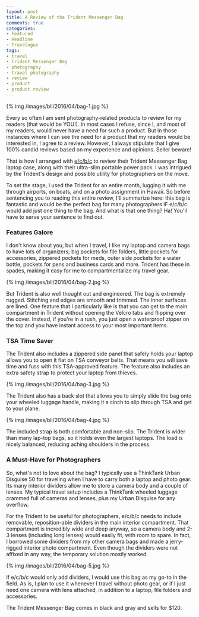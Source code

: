 ```yaml
---
layout: post
title: A Review of the Trident Messenger Bag
comments: true
categories:
- Featured
- Headline
- Travelogue
tags:
- travel
- Trident Messenger Bag
- photography
- travel photography
- review
- product
- product review
---
```


{% img /images/bli/2016/04/bag-1.jpg %}

Every so often I am sent photography-related products to review for my readers (that would be YOU!). In most cases I refuse, since I, and most of my readers, would never have a need for such a product. But in those instances where I can see the need for a product that my readers would be interested in, I agree to a review. However, I always stipulate that I give 100% candid reviews based on my experience and opinions. Seller beware!

<!--more-->

That is how I arranged with [e/c/b/c](http://www.ec-bc.com) to review their Trident Messenger Bag laptop case, along with their ultra-slim portable power pack. I was intrigued by the Trident's  design and possible utility for photographers on the move. 

To set the stage, I used the Trident for an entire month, lugging it with me through airports, on boats, and on a photo assignment in Hawaii. So before sentencing you to reading this entire review, I'll summarize here: this bag is fantastic and would be the perfect bag for many photographers IF e/c/b/c would add just one thing to the bag. And what is that one thing? Ha! You'll have to serve your sentence to find out. 

### Features Galore

I don't know about you, but when I travel, I like my laptop and camera bags to have lots of organizers; big pockets for file folders, little pockets for accessories, zippered pockets for meds, outer side pockets for a water bottle, pockets for pens and business cards and more. Trident has these in spades, making it easy for me to compartmentalize my travel gear. 

{% img /images/bli/2016/04/bag-2.jpg %}

But Trident is also well thought out and engineered. The bag is extremely rugged. Stitching and edges are smooth and trimmed. The inner surfaces are lined. One feature that I particularly like is that you can get to the main compartment in Trident without opening the Velcro tabs and flipping over the cover. Instead, if you're in a rush, you just open a waterproof zipper on the top and you have instant access to your most important items. 

### TSA Time Saver

The Trident also includes a zippered side panel that safely holds your laptop allows you to open it flat on TSA conveyor belts. That means you will save time and fuss with this TSA-approved feature. The feature also includes an extra safety strap to protect your laptop from thieves. 

{% img /images/bli/2016/04/bag-3.jpg %}

The Trident also has a back slot that allows you to simply slide the bag onto your wheeled luggage handle, making it a cinch to slip through TSA and get to your plane. 

{% img /images/bli/2016/04/bag-4.jpg %}

The included strap is both comfortable and non-slip. The Trident is wider than many lap-top bags, so it holds even the largest laptops. The load is nicely balanced, reducing aching shoulders in the process. 

### A Must-Have for Photographers

So, what's not to love about the bag? I typically use a ThinkTank Urban Disguise 50 for traveling when I have to carry both a laptop and photo gear. Its many interior dividers allow me to store a camera body and a couple of lenses. My typical travel setup includes a ThinkTank wheeled luggage crammed full of cameras and lenses, plus my Urban Disguise for any overflow.

For the Trident to be useful for photographers, e/c/b/c needs to include removable, reposition-able dividers in the main interior compartment. That compartment is incredibly wide and deep anyway, so a camera body and 2-3 lenses (including long lenses) would easily fit, with room to spare. In fact, I borrowed some dividers from my other camera bags and made a jerry-rigged interior photo compartment. Even though the dividers were not affixed in any way, the temporary solution mostly worked. 

{% img /images/bli/2016/04/bag-5.jpg %}

If e/c/b/c would only add dividers, I would use this bag as my go-to in the field. As is, I plan to use it whenever I travel without photo gear, or if I just need one camera with lens attached, in addition to a laptop, file folders and accessories. 

The Trident Messenger Bag comes in black and gray and sells for $120. 




